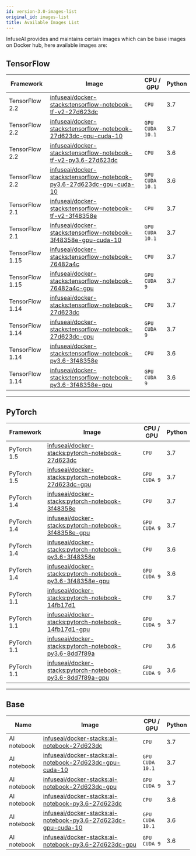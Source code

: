 ```yaml
---
id: version-3.0-images-list
original_id: images-list
title: Available Images List
---
```


InfuseAI provides and maintains certain images which can be base images on Docker hub, here available images are:

## TensorFlow

|Framework|Image|CPU / GPU|Python|
|-        |-     |-     |-    |
|TensorFlow 2.2|[infuseai/docker-stacks:tensorflow-notebook-tf-v2-27d623dc](https://hub.docker.com/layers/infuseai/docker-stacks/tensorflow-notebook-tf-v2-27d623dc/images/sha256-bf293b8fa9e70882106dc6d9de932242513d4f5e2d15ff2635dd71fbb4423092?context=repo)|`CPU`|3.7|
|TensorFlow 2.2|[infuseai/docker-stacks:tensorflow-notebook-27d623dc-gpu-cuda-10](https://hub.docker.com/layers/infuseai/docker-stacks/tensorflow-notebook-27d623dc-gpu-cuda-10/images/sha256-8438c2e032c901bf16965e2821d7cedef86e47c4ccd8986440d1ba5264cbdc22?context=repo)|`GPU`<br/>`CUDA 10.1`|3.7|
|TensorFlow 2.2|[infuseai/docker-stacks:tensorflow-notebook-tf-v2-py3.6-27d623dc](https://hub.docker.com/layers/infuseai/docker-stacks/tensorflow-notebook-tf-v2-py3.6-27d623dc/images/sha256-94443ea294acb1b944d1bfc04b5a72979666e89e4097225d5c067da1786b40a9?context=repo)|`CPU`|3.6|
|TensorFlow 2.2|[infuseai/docker-stacks:tensorflow-notebook-py3.6-27d623dc-gpu-cuda-10](https://hub.docker.com/layers/infuseai/docker-stacks/tensorflow-notebook-py3.6-27d623dc-gpu-cuda-10/images/sha256-f7fc80e2f127c74eb11577881ea89ac38167868ef4c1f3a5b2bb9b96c40caa33?context=repo)|`GPU`<br>`CUDA 10.1`|3.6|
|TensorFlow 2.1|[infuseai/docker-stacks:tensorflow-notebook-tf-v2-3f48358e](https://hub.docker.com/layers/infuseai/docker-stacks/tensorflow-notebook-tf-v2-3f48358e/images/sha256-ad8d818a534174052ae1399f8b160921b442c96e7ea8d638e60c28484370ed97?context=repo)|`CPU`|3.7|
|TensorFlow 2.1|[infuseai/docker-stacks:tensorflow-notebook-3f48358e-gpu-cuda-10](https://hub.docker.com/layers/infuseai/docker-stacks/tensorflow-notebook-3f48358e-gpu-cuda-10/images/sha256-2407779fe836914b67f1f532377b2ee5eb873b62ae06fa38e4f4e626c712e759?context=repo)|`GPU`<br/>`CUDA 10.1`|3.7|
|TensorFlow 1.15|[infuseai/docker-stacks:tensorflow-notebook-76482a4c](https://hub.docker.com/layers/infuseai/docker-stacks/tensorflow-notebook-76482a4c/images/sha256-226ab6cc9aca28d2730177661d1a8e3fb754396a70673b407c2db9238e1b41b3?context=repo)|`CPU`|3.7|
|TensorFlow 1.15|[infuseai/docker-stacks:tensorflow-notebook-76482a4c-gpu](https://hub.docker.com/layers/infuseai/docker-stacks/tensorflow-notebook-76482a4c-gpu/images/sha256-a0bfba9a8994e295a065f555308eaca0aab485cc84bbc9b6e0d0417c9333c3ce?context=repo)|`GPU`<br/>`CUDA 9`|3.7|
|TensorFlow 1.14|[infuseai/docker-stacks:tensorflow-notebook-27d623dc](https://hub.docker.com/layers/infuseai/docker-stacks/tensorflow-notebook-27d623dc/images/sha256-3a85a66a8321673e8c2ad96462896b6db23db08b244baf88bdade1c7e6ca2b18?context=repo)|`CPU`|3.7|
|TensorFlow 1.14|[infuseai/docker-stacks:tensorflow-notebook-27d623dc-gpu](https://hub.docker.com/layers/infuseai/docker-stacks/tensorflow-notebook-27d623dc-gpu/images/sha256-00ecc00ed0d30b453ff4a9070f6fb759a836e01dea6910df634b08bedfa47161?context=repo)|`GPU`<br>`CUDA 9`|3.7|
|TensorFlow 1.14|[infuseai/docker-stacks:tensorflow-notebook-py3.6-3f48358e](https://hub.docker.com/layers/infuseai/docker-stacks/tensorflow-notebook-py3.6-3f48358e/images/sha256-8612d387f728fb7fce7305e643dcbd9bae7b6fdb0baba2c33ae0b2cccbf39747?context=repo)|`CPU`|3.6|
|TensorFlow 1.14|[infuseai/docker-stacks:tensorflow-notebook-py3.6-3f48358e-gpu](https://hub.docker.com/layers/infuseai/docker-stacks/tensorflow-notebook-py3.6-3f48358e-gpu/images/sha256-f9d9d0130e0357742a777dbc29ba5c17d3dfb3d6300f6fae6593446d4813929f?context=repo)|`GPU`<br>`CUDA 9`|3.6|

---

## PyTorch

|Framework|Image|CPU / GPU|Python|
|-        |-     |-      |-    |
|PyTorch 1.5|[infuseai/docker-stacks:pytorch-notebook-27d623dc](https://hub.docker.com/layers/infuseai/docker-stacks/pytorch-notebook-27d623dc/images/sha256-03ae97f59ca41e8063b888d641c04a1f9b6de70c27300261962fc1597a5364e7?context=repo)|`CPU`|3.7|
|PyTorch 1.5|[infuseai/docker-stacks:pytorch-notebook-27d623dc-gpu](https://hub.docker.com/layers/infuseai/docker-stacks/pytorch-notebook-27d623dc-gpu/images/sha256-721bc4adac4403bdfa23b43471898a45204808a9a29bbf395ac01c9fa32a7325?context=repo)|`GPU`<br/>`CUDA 9`|3.7|
|PyTorch 1.4|[infuseai/docker-stacks:pytorch-notebook-3f48358e](https://hub.docker.com/layers/infuseai/docker-stacks/pytorch-notebook-3f48358e/images/sha256-e21ea65747e5c46d204554a50b5c3ca360d4442362b92c6aaa274835deaaa89d?context=repo)|`CPU`|3.7|
|PyTorch 1.4|[infuseai/docker-stacks:pytorch-notebook-3f48358e-gpu](https://hub.docker.com/layers/infuseai/docker-stacks/pytorch-notebook-3f48358e-gpu/images/sha256-c82057c234e50c958081fe1f8a8df05aea6ec9efb6d5567d55a7fb917e86d931?context=repo)|`GPU`<br>`CUDA 9`|3.7|
|PyTorch 1.4|[infuseai/docker-stacks:pytorch-notebook-py3.6-3f48358e](https://hub.docker.com/layers/infuseai/docker-stacks/pytorch-notebook-py3.6-3f48358e/images/sha256-a951d824a9bc802c85fb0259658a94c102651a9defd1ddd0a9de928ac097f241?context=repo)|`CPU`|3.6|
|PyTorch 1.4|[infuseai/docker-stacks:pytorch-notebook-py3.6-3f48358e-gpu](https://hub.docker.com/layers/infuseai/docker-stacks/pytorch-notebook-py3.6-3f48358e-gpu/images/sha256-15875a752f89d39d853a8b4b17a6477414def58875c3ece7ef5b6bfebb44a9ac?context=repo)|`GPU`<br>`CUDA 9`|3.6|
|PyTorch 1.1|[infuseai/docker-stacks:pytorch-notebook-14fb17d1](https://hub.docker.com/layers/infuseai/docker-stacks/pytorch-notebook-14fb17d1/images/sha256-6b8127b7a9692faea7bbd85964c37752236748625d59e387d5ffd3d7b0e08970?context=explore)|`CPU`|3.7|
|PyTorch 1.1|[infuseai/docker-stacks:pytorch-notebook-14fb17d1-gpu](https://hub.docker.com/layers/infuseai/docker-stacks/pytorch-notebook-14fb17d1-gpu/images/sha256-f61cf5ca8d0d5b8bb19a330ad2c6196d31fe0ecfb41b39a8b88259b6712e18d6?context=explore)|`GPU`<br>`CUDA 9`|3.7|
|PyTorch 1.1|[infuseai/docker-stacks:pytorch-notebook-py3.6-8dd7f89a](https://hub.docker.com/layers/infuseai/docker-stacks/pytorch-notebook-py3.6-8dd7f89a/images/sha256-83668e13fd408eef969907a2d4b81cef9055450efb9f4621af0a53340371ef37?context=explore)|`CPU`|3.6|
|PyTorch 1.1|[infuseai/docker-stacks:pytorch-notebook-py3.6-8dd7f89a-gpu](https://hub.docker.com/layers/infuseai/docker-stacks/pytorch-notebook-py3.6-8dd7f89a-gpu/images/sha256-961cf0a060b32d3cb93a2c02395b2455e630f90318a8f7222887ef9775d1360d?context=explore)|`GPU`<br>`CUDA 9`|3.6|

---

## Base

|Name|Image|CPU / GPU|Python|
|-   |-     |-      |-    |
|AI notebook|[infuseai/docker-stacks:ai-notebook-27d623dc](https://hub.docker.com/layers/infuseai/docker-stacks/ai-notebook-27d623dc/images/sha256-89372bd6d45ec8c4986dd17d22f1ff23a134a001e6b11f7999c924ed1eda246f?context=repo)|`CPU`|3.7|
|AI notebook|[infuseai/docker-stacks:ai-notebook-27d623dc-gpu-cuda-10](https://hub.docker.com/layers/infuseai/docker-stacks/ai-notebook-27d623dc-gpu-cuda-10/images/sha256-0e7f6a7f4f38197ccb04ea69377710502f8b64ff5cd957e471d155d8caab411c?context=repo)|`GPU`<br>`CUDA 10.1`|3.7|
|AI notebook|[infuseai/docker-stacks:ai-notebook-27d623dc-gpu](https://hub.docker.com/layers/infuseai/docker-stacks/ai-notebook-27d623dc-gpu/images/sha256-342cf6688467bf0c51d00a6f542b2625c97e665160a954d2e6a83c51dcfeb90e?context=repo)|`GPU`<br>`CUDA 9`|3.7|
|AI notebook|[infuseai/docker-stacks:ai-notebook-py3.6-27d623dc](https://hub.docker.com/layers/infuseai/docker-stacks/ai-notebook-py3.6-27d623dc/images/sha256-43a6999d7f110a9a6b15fe1ecaa643d519165cb58fa69d26815d479a13e59da3?context=repo)|`CPU`|3.6|
|AI notebook|[infuseai/docker-stacks:ai-notebook-py3.6-27d623dc-gpu-cuda-10](https://hub.docker.com/layers/infuseai/docker-stacks/ai-notebook-py3.6-27d623dc-gpu-cuda-10/images/sha256-3bc6d9afb1d0f30b31abe52b5c7a96aa170a77d7c924a283cc965e660b18ba6c?context=repo)|`GPU`<br>`CUDA 10.1`|3.6|
|AI notebook|[infuseai/docker-stacks:ai-notebook-py3.6-27d623dc-gpu](https://hub.docker.com/layers/infuseai/docker-stacks/ai-notebook-py3.6-27d623dc-gpu/images/sha256-c7e7a1948330291846c58aa2fe1ef7964beccf9db28e99a9be735b9fdd0e4ee8?context=repo)|`GPU`<br>`CUDA 9`|3.6|
